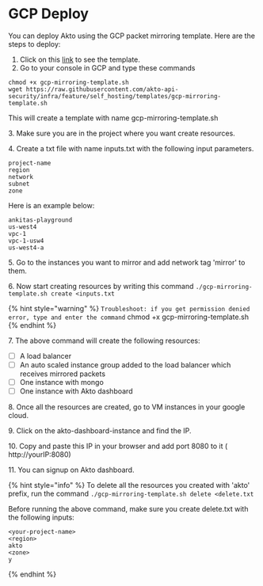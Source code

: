 # GCP Deploy

You can deploy Akto using the GCP packet mirroring template. Here are the steps to deploy:

1. Click on this [link](https://raw.githubusercontent.com/akto-api-security/infra/feature/self\_hosting/templates/gcp-mirroring-template.sh) to see the template.
2. Go to your console in GCP and type these commands

```
chmod +x gcp-mirroring-template.sh
wget https://raw.githubusercontent.com/akto-api-security/infra/feature/self_hosting/templates/gcp-mirroring-template.sh
```

This will create a template with name gcp-mirroring-template.sh

3\. Make sure you are in the project where you want create resources.

4\. Create a txt file with name inputs.txt with the following input parameters.&#x20;

```
project-name
region
network
subnet
zone
```

Here is an example below:

```
ankitas-playground 
us-west4 
vpc-1 
vpc-1-usw4 
us-west4-a
```

5\. Go to the instances you want to mirror and add network tag 'mirror' to them.&#x20;

6\. Now start creating resources by writing this command `./gcp-mirroring-template.sh create <inputs.txt`

{% hint style="warning" %}
`Troubleshoot: if you get permission denied error, type and enter the command` chmod +x gcp-mirroring-template.sh
{% endhint %}

7\. The above command will create the following resources:

* [ ] A load balancer
* [ ] An auto scaled instance group added to the load balancer which receives mirrored packets
* [ ] One instance with mongo
* [ ] One instance with Akto dashboard

8\. Once all the resources are created, go to VM instances in your google cloud.

9\. Click on the akto-dashboard-instance and find the IP.

10\. Copy and paste this IP in your browser and add port 8080 to it ( http://yourIP:8080)

11\. You can signup on Akto dashboard.

{% hint style="info" %}
To delete all the resources you created with 'akto' prefix, run the command `./gcp-mirroring-template.sh delete <delete.txt`

Before running the above command, make sure you create delete.txt with the following inputs:

```
<your-project-name>
<region>
akto
<zone>
y
```
{% endhint %}




